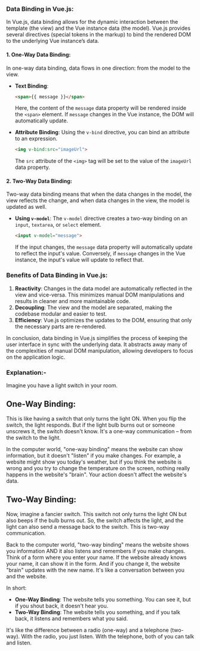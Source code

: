 ### Data Binding in Vue.js:

In Vue.js, data binding allows for the dynamic interaction between the template (the view) and the Vue instance data (the model). Vue.js provides several directives (special tokens in the markup) to bind the rendered DOM to the underlying Vue instance’s data.

#### 1. **One-Way Data Binding**:

In one-way data binding, data flows in one direction: from the model to the view. 

- **Text Binding**: 
  ```html
  <span>{{ message }}</span>
  ```
  Here, the content of the `message` data property will be rendered inside the `<span>` element. If `message` changes in the Vue instance, the DOM will automatically update.

- **Attribute Binding**:
  Using the `v-bind` directive, you can bind an attribute to an expression.
  ```html
  <img v-bind:src="imageUrl">
  ```
  The `src` attribute of the `<img>` tag will be set to the value of the `imageUrl` data property.

#### 2. **Two-Way Data Binding**:

Two-way data binding means that when the data changes in the model, the view reflects the change, and when data changes in the view, the model is updated as well.

- **Using `v-model`**:
  The `v-model` directive creates a two-way binding on an `input`, `textarea`, or `select` element.
  ```html
  <input v-model="message">
  ```
  If the input changes, the `message` data property will automatically update to reflect the input's value. Conversely, if `message` changes in the Vue instance, the input's value will update to reflect that.

### Benefits of Data Binding in Vue.js:

1. **Reactivity**: Changes in the data model are automatically reflected in the view and vice-versa. This minimizes manual DOM manipulations and results in cleaner and more maintainable code.
2. **Decoupling**: The view and the model are separated, making the codebase modular and easier to test.
3. **Efficiency**: Vue.js optimizes the updates to the DOM, ensuring that only the necessary parts are re-rendered.

In conclusion, data binding in Vue.js simplifies the process of keeping the user interface in sync with the underlying data. It abstracts away many of the complexities of manual DOM manipulation, allowing developers to focus on the application logic.

### Explanation:-

Imagine you have a light switch in your room. 

## One-Way Binding:
This is like having a switch that only turns the light ON. When you flip the switch, the light responds. But if the light bulb burns out or someone unscrews it, the switch doesn't know. It's a one-way communication – from the switch to the light.

In the computer world, "one-way binding" means the website can show information, but it doesn't "listen" if you make changes. For example, a website might show you today's weather, but if you think the website is wrong and you try to change the temperature on the screen, nothing really happens in the website's "brain". Your action doesn't affect the website's data.

## Two-Way Binding:
Now, imagine a fancier switch. This switch not only turns the light ON but also beeps if the bulb burns out. So, the switch affects the light, and the light can also send a message back to the switch. This is two-way communication.

Back to the computer world, "two-way binding" means the website shows you information AND it also listens and remembers if you make changes. Think of a form where you enter your name. If the website already knows your name, it can show it in the form. And if you change it, the website "brain" updates with the new name. It's like a conversation between you and the website.

In short:
- **One-Way Binding**: The website tells you something. You can see it, but if you shout back, it doesn't hear you.
- **Two-Way Binding**: The website tells you something, and if you talk back, it listens and remembers what you said.

It's like the difference between a radio (one-way) and a telephone (two-way). With the radio, you just listen. With the telephone, both of you can talk and listen. 


